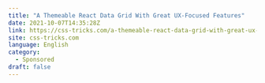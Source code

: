 ```yaml
---
title: "A Themeable React Data Grid With Great UX-Focused Features"
date: 2021-10-07T14:35:28Z
link: https://css-tricks.com/a-themeable-react-data-grid-with-great-ux-focused-features/?utm_medium=RSS&utm_source=news.12bit.vn
site: css-tricks.com
language: English
category:
  - Sponsored
draft: false
---
```

